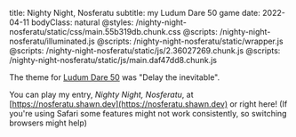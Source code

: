 title: Nighty Night, Nosferatu
subtitle: my Ludum Dare 50 game
date: 2022-04-11
bodyClass: natural
@styles: /nighty-night-nosferatu/static/css/main.55b319db.chunk.css
@scripts: /nighty-night-nosferatu/illuminated.js
@scripts: /nighty-night-nosferatu/static/wrapper.js
@scripts: /nighty-night-nosferatu/static/js/2.36027269.chunk.js
@scripts: /nighty-night-nosferatu/static/js/main.daf47dd8.chunk.js

The theme for [Ludum Dare 50](https://ldjam.com/events/ludum-dare/50/) was "Delay the inevitable".

You can play my entry, <i>Nighty Night, Nosferatu</i>, at [https://nosferatu.shawn.dev](https://nosferatu.shawn.dev)<span class="laptop-only"> or right here</span>! <span class="safari-only">(If you're using Safari some features might not work consistently, so switching browsers might help)</span>

<div class="laptop-only" id="root"><div class="production embed"><div class="activate blurred" id="engine-container" style="background-color: #3c2e22"><div id="engine"><div id="cover" style="background-image: url(&quot;https://shawn.dev/nighty-night-nosferatu/static/media/cover.eac6fbb9.png&quot;);"></div><canvas width="800" height="600"></canvas></div></div></div></div>

<br />
